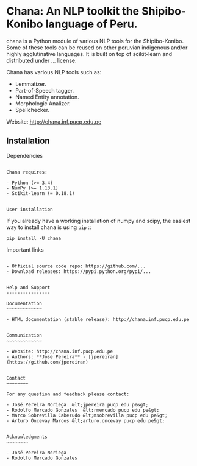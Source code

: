Chana: An NLP toolkit the Shipibo-Konibo language of Peru.
============

chana is a Python module of various NLP tools for the Shipibo-Konibo. 
Some of these tools can be reused on other peruvian indigenous and/or highly agglutinative languages. 
It is built on top of scikit-learn and distributed under ... license.

Chana has various NLP tools such as:

* Lemmatizer.
* Part-of-Speech tagger. 
* Named Entity annotation.
* Morphologic Analizer.
* Spellchecker.

Website: http://chana.inf.pucp.edu.pe


Installation
------------

Dependencies
~~~~~~~~~~~~

Chana requires:

- Python (>= 3.4)
- NumPy (>= 1.13.1)
- Scikit-learn (= 0.18.1)


User installation
~~~~~~~~~~~~~~~~~

If you already have a working installation of numpy and scipy,
the easiest way to install chana is using ``pip`` ::

    pip install -U chana


Important links
~~~~~~~~~~~~~~~

- Official source code repo: https://github.com/...
- Download releases: https://pypi.python.org/pypi/...


Help and Support
----------------

Documentation
~~~~~~~~~~~~~

- HTML documentation (stable release): http://chana.inf.pucp.edu.pe


Communication
~~~~~~~~~~~~~

- Website: http://chana.inf.pucp.edu.pe
- Authors: **Jose Pereira** - [jpereiran](https://github.com/jpereiran)


Contact
~~~~~~~~

For any question and feedback please contact:

- José Pereira Noriega	&lt;jpereira pucp edu pe&gt;
- Rodolfo Mercado Gonzales	&lt;rmercado pucp edu pe&gt;
- Marco Sobrevilla Cabezudo	&lt;msobrevilla pucp edu pe&gt;
- Arturo Oncevay Marcos	&lt;arturo.oncevay pucp edu pe&gt;


Acknowledgments
~~~~~~~~

- José Pereira Noriega
- Rodolfo Mercado Gonzales


